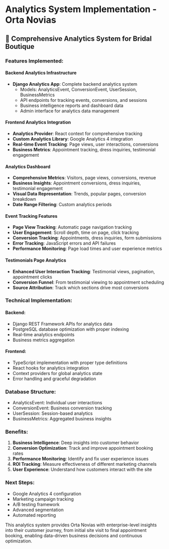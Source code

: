# Analytics System Implementation - Orta Novias

## 🎯 Comprehensive Analytics System for Bridal Boutique

### Features Implemented:

#### Backend Analytics Infrastructure
- **Django Analytics App**: Complete backend analytics system
  - Models: AnalyticsEvent, ConversionEvent, UserSession, BusinessMetrics
  - API endpoints for tracking events, conversions, and sessions
  - Business intelligence reports and dashboard data
  - Admin interface for analytics data management

#### Frontend Analytics Integration
- **Analytics Provider**: React context for comprehensive tracking
- **Custom Analytics Library**: Google Analytics 4 integration
- **Real-time Event Tracking**: Page views, user interactions, conversions
- **Business Metrics**: Appointment tracking, dress inquiries, testimonial engagement

#### Analytics Dashboard
- **Comprehensive Metrics**: Visitors, page views, conversions, revenue
- **Business Insights**: Appointment conversions, dress inquiries, testimonial engagement
- **Visual Data Representation**: Trends, popular pages, conversion breakdown
- **Date Range Filtering**: Custom analytics periods

#### Event Tracking Features
- **Page View Tracking**: Automatic page navigation tracking
- **User Engagement**: Scroll depth, time on page, click tracking
- **Conversion Tracking**: Appointments, dress inquiries, form submissions
- **Error Tracking**: JavaScript errors and API failures
- **Performance Monitoring**: Page load times and user experience metrics

#### Testimonials Page Analytics
- **Enhanced User Interaction Tracking**: Testimonial views, pagination, appointment clicks
- **Conversion Funnel**: From testimonial viewing to appointment scheduling
- **Source Attribution**: Track which sections drive most conversions

### Technical Implementation:

#### Backend:
- Django REST Framework APIs for analytics data
- PostgreSQL database optimization with proper indexing
- Real-time analytics endpoints
- Business metrics aggregation

#### Frontend:
- TypeScript implementation with proper type definitions
- React hooks for analytics integration
- Context providers for global analytics state
- Error handling and graceful degradation

### Database Structure:
- AnalyticsEvent: Individual user interactions
- ConversionEvent: Business conversion tracking
- UserSession: Session-based analytics
- BusinessMetrics: Aggregated business insights

### Benefits:
1. **Business Intelligence**: Deep insights into customer behavior
2. **Conversion Optimization**: Track and improve appointment booking rates
3. **Performance Monitoring**: Identify and fix user experience issues
4. **ROI Tracking**: Measure effectiveness of different marketing channels
5. **User Experience**: Understand how customers interact with the site

### Next Steps:
- Google Analytics 4 configuration
- Marketing campaign tracking
- A/B testing framework
- Advanced segmentation
- Automated reporting

This analytics system provides Orta Novias with enterprise-level insights into their customer journey, from initial site visit to final appointment booking, enabling data-driven business decisions and continuous optimization.
